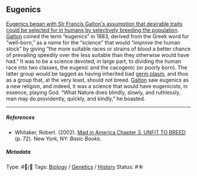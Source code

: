 ## Eugenics

[Eugenics began with SIr Francis Galton's assumption that desirable traits could be selected for in humans by selectively breeding the population](Eugenics%20began%20with%20SIr%20Francis%20Galton's%20assumption%20that%20desirable%20traits%20could%20be%20selected%20for%20in%20humans%20by%20selectively%20breeding%20the%20population.md). [Galton]() coined the term “eugenics” in 1883, derived from the Greek word for “well-born,” as a name for the “science” that would “improve the human stock” by giving “the more suitable races or strains of blood a better chance of prevailing speedily over the less suitable than they otherwise would have had.” It was to be a science devoted, in large part, to dividing the human race into two classes, the eugenic and the cacogenic (or poorly born). The latter group would be tagged as having inherited bad [germ plasm](), and thus as a group that, at the very least, should not breed. [Galton]() saw eugenics as a new religion, and indeed, it was a science that would have eugenicists, in essence, playing God. “What Nature does blindly, slowly, and ruthlessly, man may do providently, quickly, and kindly,” he boasted.

---

##### References

* Whitaker, Robert. (2002). [Mad in America Chapter 3. UNFIT TO BREED](Mad%20in%20America%20Chapter%203.%20UNFIT%20TO%20BREED.md) (p. 72). New York, NY: *Basic Books*.

##### Metadata

Type: #🔵/🔵 
Tags: [Biology]() / [Genetics]() / [History]()
Status: #☀️ 
